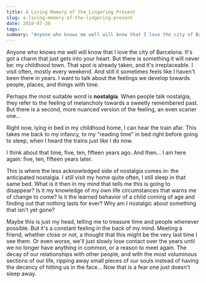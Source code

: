 ```yaml
---
title: A Living Memory of the Lingering Present
slug: a-living-memory-of-the-lingering-present
date: 2019-07-30
tags:
summary: "Anyone who knows me well will know that I love the city of Barcelona. It's got a charm that just gets into your heart. But there is something it will never be: my childhood town."
---
```




Anyone who knows me well will know that I love the city of Barcelona. It's got a charm that just gets into your heart. But there is something it will never be: my childhood town. That spot is already taken, and it's irreplaceable. I visit often, mostly every weekend. And still it sometimes feels like I haven't been there in years. I want to talk about the feelings we develop towards people, places, and things with time.

Perhaps the most suitable word is **nostalgia**. When people talk nostalgia, they refer to the feeling of melancholy towards a sweetly remembered past. But there is a second, more nuanced version of the feeling, an even scarier one... 

Right now, lying in bed in my childhood home, I can hear the train afar. This takes me back to my infancy, to my "reading time" in bed right before going to sleep, when I heard the trains just like I do now.

I think about that time, five, ten, fifteen years ago. And then... I am here again: five, ten, fifteen years later.

This is where the less acknowledged side of nostalgia comes in: the anticipated nostalgia. I *still* visit my home quite often, I still sleep in that same bed. What is it then in my mind that tells me this is going to disappear? Is it my knowledge of my own life circumstances that warns me of change to come? Is it the learned behavior of a child coming of age and finding out that nothing lasts for ever? Why am I nostalgic about something that isn't yet gone?

Maybe this is just my head, telling me to treasure time and people whenever possible. But it's a constant feeling in the back of my mind. Meeting a friend, whether close or not, a thought that this might be the very last time I see them. Or even worse, we'll just slowly lose contact over the years until we no longer have anything in common, or a reason to meet again. The decay of our relationships with other people, and with the most voluminous sections of our life, ripping away small pieces of our souls instead of having the decency of hitting us in the face... Now that is a fear one just doesn't sleep away.